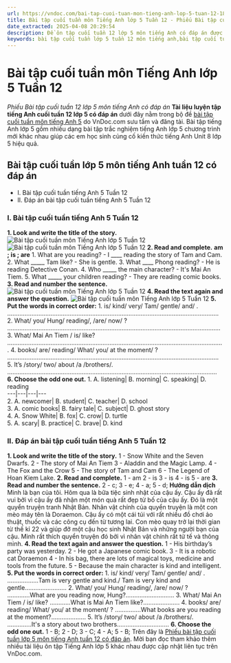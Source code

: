 ```yaml
---
url: https://vndoc.com/bai-tap-cuoi-tuan-mon-tieng-anh-lop-5-tuan-12-188569
title: Bài tập cuối tuần môn Tiếng Anh lớp 5 Tuần 12 - Phiếu Bài tập cuối tuần 12 lớp 5 môn tiếng Anh có đáp án - VnDoc.com
date_extracted: 2025-04-08 20:29:54
description: Đề ôn tập cuối tuần 12 lớp 5 môn tiếng Anh có đáp án được VnDoc.com đăng tải với mong muốn giúp các em củng cố kiến thức tiếng Anh Unit 8 lớp 5 Tuần 12 What are you reading? hiệu quả.
keywords: bài tập cuối tuần lớp 5 tuần 12 môn tiếng anh,bài tập cuối tuần 12 tiếng anh lớp 5,bài tập tiếng anh lớp 5 cuối tuần 12,bài tập tiếng anh lớp 5 theo unit,bài tập cuối tuần tiếng anh lớp 5,phiếu bài tập cuối tuần lớp 5,phiếu bài tập cuối tuần lớp 5 tuần 12,Đề luyện cuối tuần môn Tiếng Anh lớp 5,bài tập cuối tuần tiếng anh lớp 5 tuần 12,bài tập tiếng anh lớp 5 unit 8
---
```


# Bài tập cuối tuần môn Tiếng Anh lớp 5 Tuần 12
 _Phiếu Bài tập cuối tuần 12 lớp 5 môn tiếng Anh có đáp án_
**Tài liệu luyện tập tiếng Anh cuối tuần 12 lớp 5 có đáp án** dưới đây nằm trong bộ đề [bài tập cuối tuần môn tiếng Anh 5](<https://vndoc.com/bai-tap-cuoi-tuan-tieng-anh-lop5>) do VnDoc.com sưu tầm và đăng tải. Bài tập tiếng Anh lớp 5 gồm nhiều dạng bài tập trắc nghiệm tiếng Anh lớp 5 chương trình mới khác nhau giúp các em học sinh củng cố kiến thức tiếng Anh Unit 8 lớp 5 hiệu quả.
## Bài tập cuối tuần lớp 5 môn tiếng Anh tuần 12 có đáp án
  * I. Bài tập cuối tuần tiếng Anh 5 Tuần 12
  * II. Đáp án bài tập cuối tuần tiếng Anh 5 Tuần 12

### I. Bài tập cuối tuần tiếng Anh 5 Tuần 12
**1\. Look and write the title of the story.**
![Bài tập cuối tuần môn Tiếng Anh lớp 5 Tuần 12](https://i.vdoc.vn/data/image/2019/11/18/bai-tap-cuoi-tuan-mon-tieng-anh-lop-5-tuan-12-1.png)
![Bài tập cuối tuần môn Tiếng Anh lớp 5 Tuần 12](https://i.vdoc.vn/data/image/2019/11/18/bai-tap-cuoi-tuan-mon-tieng-anh-lop-5-tuan-12-2.png)
**2\. Read and complete.**
**am ; is ; are**
1\. What are you reading? - I \_\_\_\_ reading the story of Tam and Cam.
2\. What \_\_\_\_\_ Tam like? - She is gentle.
3\. What \_\_\_\_ Phong reading? - He is reading Detective Conan.
4\. Who \_\_\_\_\_ the main character? - It's Mai An Tiem.
5\. What \_\_\_\_\_ your children reading? - They are reading comic books.
**3\. Read and number the sentence.**
![Bài tập cuối tuần môn Tiếng Anh lớp 5 Tuần 12](https://i.vdoc.vn/data/image/2019/11/18/bai-tap-cuoi-tuan-mon-tieng-anh-lop-5-tuan-12-4.png)
**4\. Read the text again and answer the question.**
![Bài tập cuối tuần môn Tiếng Anh lớp 5 Tuần 12](https://i.vdoc.vn/data/image/2019/11/18/bai-tap-cuoi-tuan-mon-tieng-anh-lop-5-tuan-12-5.png)
**5\. Put the words in correct order:**
1\. is/ kind/ very/ Tam/ gentle/ and/ .
..........................................................................................................................
2\. What/ you/ Hung/ reading/, /are/ now/ ?
...........................................................................................................................
3\. What/ Mai An Tiem / is/ like?
.............................................................................................................................
4\. books/ are/ reading/ What/ you/ at the moment/ ?
..........................................................................................................................
5\. It’s /story/ two/ about /a /brothers/.
.........................................................................................................................
**6\. Choose the odd one out.**
1\. A. listening| B. morning| C. speaking| D. reading  
---|---|---|---  
2\. A. newcomer| B. student| C. teacher| D. school  
3\. A. comic books| B. fairy tale| C. subject| D. ghost story  
4\. A. Snow White| B. fox| C. crow| D. turtle  
5\. A. scary| B. practice| C. brave| D. kind  
### II. Đáp án bài tập cuối tuần tiếng Anh 5 Tuần 12
**1\. Look and write the title of the story.**
1 - Snow White and the Seven Dwarfs.
2 - The story of Mai An Tiem
3 - Aladdin and the Magic Lamp.
4 - The Fox and the Crow
5 - The story of Tam and Cam
6 - The Legend of Hoan Kiem Lake.
**2\. Read and complete.**
1 - am
2 - is
3 - is
4 - is
5 - are
**3\. Read and number the sentence.**
2 - c; 3 - e; 4 - a; 5 - d;
**Hướng dẫn dịch**
Minh là bạn của tôi. Hôm qua là bữa tiệc sinh nhật của cậu ấy. Cậu ấy đã rất vui bởi vì cậu ấy đã nhận một món quà rất đẹp từ bố của cậu ấy. Đó là một quyển truyện tranh Nhật Bản. Nhân vật chính của quyển truyện là một con mèo máy tên là Doraemon. Cậu ấy có một cái túi với rất nhiều đồ chơi ảo thuật, thuốc và các công cụ đến từ tương lai. Con mèo quay trở lại thời gian từ thế kỉ 22 và giúp đỡ một cậu học sinh Nhật Bản và những người bạn của cậu. Minh rất thích quyển truyện đó bởi vì nhân vật chính rất tử tế và thông minh.
**4\. Read the text again and answer the question.**
1 - His birthday’s party was yesterday.
2 - He got a Japanese comic book.
3 - It is a robotic cat Doraemon
4 - In his bag, there are lots of magical toys, medicine and tools from the future.
5 - Because the main character is kind and intelligent.
**5\. Put the words in correct order:**
1\. is/ kind/ very/ Tam/ gentle/ and/ .
..................Tam is very gentle and kind./ Tam is very kind and gentle........................
2\. What/ you/ Hung/ reading/, /are/ now/ ?
.............What are you reading now, Hung?............................
3\. What/ Mai An Tiem / is/ like?
............What is Mai An Tiem like?.....................
4\. books/ are/ reading/ What/ you/ at the moment/ ?
...............What books are you reading at the moment?....................
5\. It’s /story/ two/ about /a /brothers/.
..............It's a story about two brothers..............................
**6\. Choose the odd one out.**
1 - B; 2 - D; 3 - C; 4 - A; 5 - B;
Trên đây là [Phiếu bài tập cuối tuần lớp 5 môn tiếng Anh tuần 12 có đáp án](<https://vndoc.com/bai-tap-cuoi-tuan-mon-tieng-anh-lop-5-tuan-12-188569>). Mời bạn đọc tham khảo thêm nhiều tài liệu ôn tập Tiếng Anh lớp 5 khác nhau được cập nhật liên tục trên VnDoc.com.
